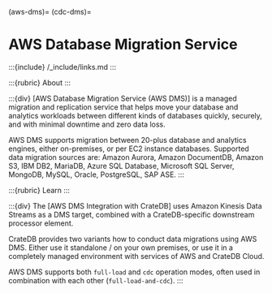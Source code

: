 (aws-dms)=
(cdc-dms)=
# AWS Database Migration Service

:::{include} /_include/links.md
:::

:::{rubric} About
:::

:::{div}
[AWS Database Migration Service (AWS DMS)] is a managed migration and replication
service that helps move your database and analytics workloads between different
kinds of databases quickly, securely, and with minimal downtime and zero data
loss.

AWS DMS supports migration between 20-plus database and analytics engines, either
on-premises, or per EC2 instance databases. Supported data migration sources are:
Amazon Aurora, Amazon DocumentDB, Amazon S3, IBM DB2, MariaDB, Azure SQL Database,
Microsoft SQL Server, MongoDB, MySQL, Oracle, PostgreSQL, SAP ASE.
:::

:::{rubric} Learn
:::

:::{div}
The [AWS DMS Integration with CrateDB] uses Amazon Kinesis Data Streams as
a DMS target, combined with a CrateDB-specific downstream processor element.

CrateDB provides two variants how to conduct data migrations using AWS DMS.
Either use it standalone / on your own premises, or use it in a completely
managed environment with services of AWS and CrateDB Cloud.

AWS DMS supports both `full-load` and `cdc` operation modes, often used in
combination with each other (`full-load-and-cdc`).
:::
